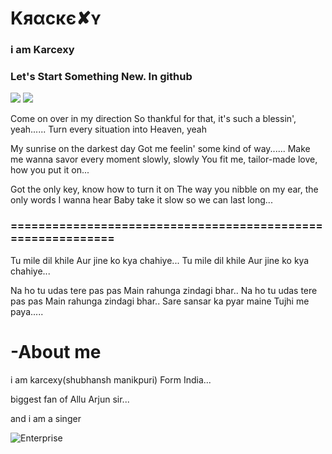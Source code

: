 # Kяαϲκє✘ʏ
### i am Karcexy 
### Let's Start Something New. In github

<a href="https://t.me/karcexy"><img src="https://img.shields.io/badge/TG-karcexy-pink.svg?logo=Telegram"></a>
<a href="https://t.me/marshmellochat"><img src="https://img.shields.io/badge/Join-Telegram%20Group-pink.svg?logo=telegram"></a>

Come on over in my direction
So thankful for that, it's such a blessin', yeah......
Turn every situation into Heaven, yeah

My sunrise on the darkest day
Got me feelin' some kind of way......
Make me wanna savor every moment slowly, slowly
You fit me, tailor-made love, how you put it on...

Got the only key, know how to turn it on
The way you nibble on my ear, the only words I wanna hear
Baby take it slow so we can last long...

### ============================================================


Tu mile dil khile
Aur jine ko kya chahiye...
Tu mile dil khile
Aur jine ko kya chahiye...


Na ho tu udas tere pas pas
Main rahunga zindagi bhar..
Na ho tu udas tere pas pas
Main rahunga zindagi bhar..
Sare sansar ka pyar maine
Tujhi me paya.....

# -About me
i am karcexy(shubhansh manikpuri) Form India...

biggest fan of Allu Arjun sir...

and i am a singer

![Enterprise](https://telegra.ph/file/122c82a7a81698a874b14.jpg)

<!--
**karcexy/karcexy** is a ✨ _special_ ✨ repository because its `README.md` (this file) appears on your GitHub profile.

Here are some ideas to get you started:

- 🔭 I’m currently working on ...
- 🌱 I’m currently learning ...
- 👯 I’m looking to collaborate on ...
- 🤔 I’m looking for help with ...
- 💬 Ask me about ...
- 📫 How to reach me: ...
- 😄 Pronouns: ...
- ⚡ Fun fact: ...
-->
